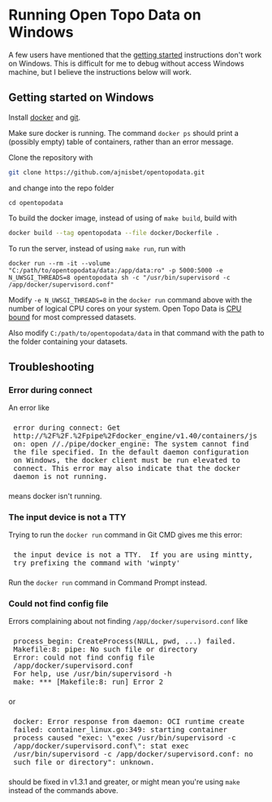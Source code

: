 # Running Open Topo Data on Windows

A few users have mentioned that the [getting started](/server/) instructions don't work on Windows. This is difficult for me to debug without access Windows machine, but I believe the instructions below will work.

## Getting started on Windows

Install [docker](https://hub.docker.com/editions/community/docker-ce-desktop-windows) and [git](https://git-scm.com/download/win).

Make sure docker is running. The command `docker ps` should print a (possibly empty) table of containers, rather than an error message.

Clone the repository with

```bash
git clone https://github.com/ajnisbet/opentopodata.git
```


and change into the repo folder

```
cd opentopodata
```

To build the docker image, instead of using of `make build`, build with 

```bash
docker build --tag opentopodata --file docker/Dockerfile .
```


To run the server, instead of using `make run`, run with

```
docker run --rm -it --volume "C:/path/to/opentopodata/data:/app/data:ro" -p 5000:5000 -e N_UWSGI_THREADS=8 opentopodata sh -c "/usr/bin/supervisord -c /app/docker/supervisord.conf"
```

Modify `-e N_UWSGI_THREADS=8` in the `docker run` command above with the number of logical CPU cores on your system. Open Topo Data is [CPU bound](/notes/performance-optimisation/) for most compressed datasets.

Also modify `C:/path/to/opentopodata/data` in that command with the path to the folder containing your datasets.



## Troubleshooting

### Error during connect

An error like 

<pre style="white-space : pre-wrap; padding: .525rem .6rem;">
error during connect: Get http://%2F%2F.%2Fpipe%2Fdocker_engine/v1.40/containers/json: open //./pipe/docker_engine: The system cannot find the file specified. In the default daemon configuration on Windows, the docker client must be run elevated to connect. This error may also indicate that the docker daemon is not running.
</pre>
means docker isn't running.



### The input device is not a TTY

Trying to run the `docker run` command in Git CMD gives me this error:

<pre style="white-space : pre-wrap; padding: .525rem .6rem;">
the input device is not a TTY.  If you are using mintty, try prefixing the command with 'winpty'
</pre>

Run the `docker run` command in Command Prompt instead.


### Could not find config file

Errors complaining about not finding `/app/docker/supervisord.conf` like

<pre style="white-space : pre-wrap; padding: .525rem .6rem;">
process_begin: CreateProcess(NULL, pwd, ...) failed.
Makefile:8: pipe: No such file or directory
Error: could not find config file /app/docker/supervisord.conf
For help, use /usr/bin/supervisord -h
make: *** [Makefile:8: run] Error 2
</pre>

or 

<pre style="white-space : pre-wrap; padding: .525rem .6rem;">
docker: Error response from daemon: OCI runtime create failed: container_linux.go:349: starting container process caused "exec: \"exec /usr/bin/supervisord -c /app/docker/supervisord.conf\": stat exec /usr/bin/supervisord -c /app/docker/supervisord.conf: no such file or directory": unknown.
</pre>

should be fixed in v1.3.1 and greater, or might mean you're using `make` instead of the commands above.